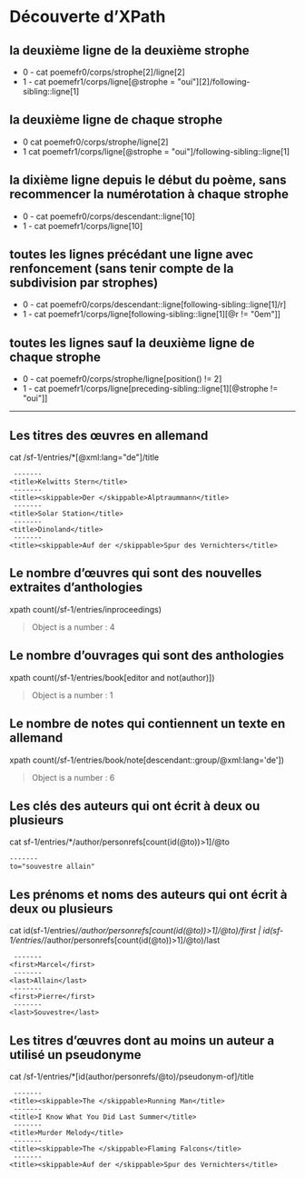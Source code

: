 # Découverte d’XPath

## la deuxième ligne de la deuxième strophe

- 0 - cat poemefr0/corps/strophe[2]/ligne[2]
- 1 - cat poemefr1/corps/ligne\[@strophe = "oui"][2]/following-sibling::ligne[1]

## la deuxième ligne de chaque strophe

- 0 cat poemefr0/corps/strophe/ligne[2]
- 1 cat poemefr1/corps/ligne[@strophe = "oui"]/following-sibling::ligne[1]

## la dixième ligne depuis le début du poème, sans recommencer la numérotation à chaque strophe

- 0 - cat poemefr0/corps/descendant::ligne[10]
- 1 - cat poemefr1/corps/ligne[10]

## toutes les lignes précédant une ligne avec renfoncement (sans tenir compte de la subdivision par strophes)

- 0 - cat poemefr0/corps/descendant::ligne[following-sibling::ligne[1]/r]
- 1 - cat poemefr1/corps/ligne[following-sibling::ligne[1]\[@r != "0em"]]

## toutes les lignes sauf la deuxième ligne de chaque strophe

- 0 - cat poemefr0/corps/strophe/ligne[position() != 2]
- 1 - cat poemefr1/corps/ligne[preceding-sibling::ligne[1]\[@strophe != "oui"]]

---

## Les titres des œuvres en allemand

cat /sf-1/entries/*[@xml:lang="de"]/title

```shell
 -------
<title>Kelwitts Stern</title>
 -------
<title><skippable>Der </skippable>Alptraummann</title>
 -------
<title>Solar Station</title>
 -------
<title>Dinoland</title>
 -------
<title><skippable>Auf der </skippable>Spur des Vernichters</title>
```

## Le nombre d’œuvres qui sont des nouvelles extraites d’anthologies

xpath count(/sf-1/entries/inproceedings)

> Object is a number : 4

## Le nombre d’ouvrages qui sont des anthologies

xpath count(/sf-1/entries/book[editor and not(author)])

> Object is a number : 1

## Le nombre de notes qui contiennent un texte en allemand

xpath count(/sf-1/entries/book/note[descendant::group/@xml:lang='de'])

> Object is a number : 6

## Les clés des auteurs qui ont écrit à deux ou plusieurs

cat sf-1/entries/*/author/personrefs[count(id(@to))>1]/@to

```shell
-------
to="souvestre allain"
```

## Les prénoms et noms des auteurs qui ont écrit à deux ou plusieurs

cat id(sf-1/entries/*/author/personrefs[count(id(@to))>1]/@to)/first | id(sf-1/entries/*/author/personrefs[count(id(@to))>1]/@to)/last

```shell
 -------
<first>Marcel</first>
 -------
<last>Allain</last>
 -------
<first>Pierre</first>
 -------
<last>Souvestre</last>
```

## Les titres d’œuvres dont au moins un auteur a utilisé un pseudonyme

cat /sf-1/entries/*[id(author/personrefs/@to)/pseudonym-of]/title

```shell
 -------
<title><skippable>The </skippable>Running Man</title>
 -------
<title>I Know What You Did Last Summer</title>
 -------
<title>Murder Melody</title>
 -------
<title><skippable>The </skippable>Flaming Falcons</title>
 -------
<title><skippable>Auf der </skippable>Spur des Vernichters</title>
```
